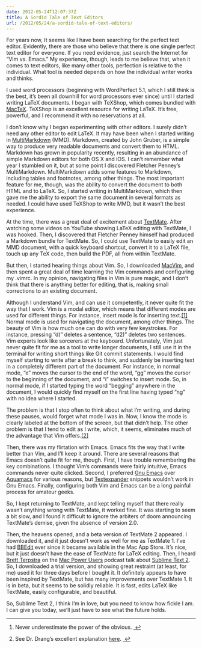 ```yaml
---
date: 2012-05-24T12:07:37Z
title: A Sordid Tale of Text Editors
url: /2012/05/24/a-sordid-tale-of-text-editors/
---
```


<p>For years now, It seems like I have been searching for the perfect text editor. Evidently, there are those who believe that there is one single perfect text editor for everyone. If you need evidence, just search the Internet for &#8220;Vim vs. Emacs.&#8221; My experience, though, leads to me believe that, when it comes to text editors, like many other tools, perfection is relative to the individual. What tool is needed depends on how the individual writer works and thinks.</p>
<p>I used word processors (beginning with WordPerfect 5.1, which I still think is the best, it&#8217;s been all downhill for word processors ever since) until I started writing LaTeX documents. I began with TeXShop, which comes bundled with <a href="http://www.tug.org/mactex/2011/">MacTeX</a>. TeXShop is an excellent resource for writing LaTeX. It&#8217;s free, powerful, and I recommend it with no reservations at all. </p>
<p>I don&#8217;t know why I began experimenting with other editors. I surely didn&#8217;t need any other editor to edit LaTeX. It may have been when I started writing in <a href="http://fletcherpenney.net/multimarkdown/">MultiMarkdown</a> (MMD). Markdown, created by John Gruber, is a simple way to produce very readable documents and convert them to HTML. Markdown has grown in popularity recently, resulting in an abundance of simple Markdown editors for both OS X and iOS. I can&#8217;t remember what year I stumbled on it, but at some point I discovered Fletcher Penney&#8217;s MultiMarkdown. MultiMarkdown adds some features to Markdown, including tables and footnotes, among other things. The most important feature for me, though, was the ability to convert the document to both HTML and to LaTeX. So, I started writing in MultiMarkdown, which then gave me the ability to export the same document in several formats as needed. I could have used TeXShop to write MMD, but it wasn&#8217;t the best experience.</p>
<p>At the time, there was a great deal of excitement about <a href="http://macromates.com/">TextMate</a>. After watching some videos on YouTube showing LaTeX editing with TextMate, I was hooked. Then, I discovered that Fletcher Penney himself had produced a Markdown bundle for TextMate. So, I could use TextMate to easily edit an MMD document, with a quick keyboard shortcut, convert it to a LaTeX file, touch up any TeX code, then build the PDF, all from within TextMate.</p>
<p>But then, I started hearing things about Vim. So, I downloaded <a href="http://code.google.com/p/macvim/">MacVim</a>, and then spent a great deal of time learning the Vim commands and configuring my .vimrc. In my opinion, navigating files in Vim is pure magic, and I don&#8217;t think that there is anything better for editing, that is, making small corrections to an existing document. </p>
<p>Although I understand Vim, and can use it competently, it never quite fit the way that I work. Vim is a modal editor, which means that different modes are used for different things. For instance, insert mode is for inserting text.<a href="1" id="fnref:1" title="see footnote" class="footnote">[1]</a> Normal mode is used for navigating the document, among other things. The beauty of Vim is how much one can do with very few keystrokes. For instance, pressing &#8220;d)&#8221; deletes a sentence, &#8220;d2)&#8221; deletes two sentences. Vim experts look like sorcerers at the keyboard. Unfortunately, Vim just never quite fit for me as a tool to write longer documents, I still use it in the terminal for writing short things like Git commit statements. I would find myself starting to write after a break to think, and suddenly be inserting text in a completely different part of the document. For instance, in normal mode, &#8220;e&#8221; moves the cursor to the end of the word, &#8220;gg&#8221; moves the cursor to the beginning of the document, and &#8220;i&#8221; switches to insert mode. So, in normal mode, if I started typing the word &#8220;begging&#8221; anywhere in the document, I would quickly find myself on the first line having typed &#8220;ng&#8221; with no idea where I started.</p>
<p>The problem is that I stop often to think about what I&#8217;m writing, and during these pauses, would forget what mode I was in. Now, I know the mode is clearly labeled at the bottom of the screen, but that didn&#8217;t help. The other problem is that I tend to edit as I write, which, it seems, eliminates much of the advantage that Vim offers.<a href="2" id="fnref:2" title="see footnote" class="footnote">[2]</a></p>
<p>Then, there was my flirtation with Emacs. Emacs fits the way that I write better than Vim, and I&#8217;ll keep it around. There are several reasons that Emacs doesn&#8217;t quite fit for me, though. First, I have trouble remembering the key combinations. I thought Vim&#8217;s commands were fairly intuitive, Emacs commands never quite clicked. Second, I preferred <a href="http://emacsformacosx.com/">Gnu Emacs</a> over <a href="http://aquamacs.org/">Aquamacs</a> for various reasons, but <a href="http://smilesoftware.com/TextExpander/">Textexpander</a> snippets wouldn&#8217;t work in Gnu Emacs. Finally, configuring both Vim and Emacs can be a long painful process for amateur geeks.</p>
<p>So, I kept returning to TextMate, and kept telling myself that there really wasn&#8217;t anything wrong with TextMate, it worked fine. It was starting to seem a bit slow, and I found it difficult to ignore the arbiters of doom announcing TextMate&#8217;s demise, given the absence of version 2.0.</p>
<p>Then, the heavens opened, and a beta version of TextMate 2 appeared. I downloaded it, and it just doesn&#8217;t work as well for me as TextMate 1. I&#8217;ve had <a href="http://www.barebones.com/products/bbedit/">BBEdit</a> ever since it became available in the Mac App Store. It&#8217;s nice, but it just doesn&#8217;t have the ease of TextMate for LaTeX editing. Then, I heard <a href="http://brettterpstra.com/">Brett Terpstra</a> on the <a href="http://macpowerusers.com/">Mac Power Users</a> podcast talk about <a href="http://www.sublimetext.com/2">Sublime Text 2</a>. So, I downloaded a trial version, and showing great restraint (at least, for me) used it for three days before I bought it. It definitely appears to have been inspired by TextMate, but has many improvements over TextMate 1. It is in beta, but it seems to be solidly reliable. It is fast, edits LaTeX like TextMate, easily configurable, and beautiful. </p>
<p>So, Sublime Text 2, I think I&#8217;m in love, but you need to know how fickle I am. I can give you today, we&#8217;ll just have to see what the future holds.</p>
<div class="footnotes">
<hr />
<ol>
<li id="fn:1">
<p>Never underestimate the power of the obvious. <a href="1" title="return to article" class="reversefootnote">&#160;&#8617;</a></p>
</li>
<li id="fn:2">
<p>See Dr. Drang&#8217;s excellent explanation <a href="http://www.leancrew.com/all-this/2008/07/why-vi/">here</a>.  <a href="2" title="return to article" class="reversefootnote">&#160;&#8617;</a></p>
</li>
</ol>
</div>
